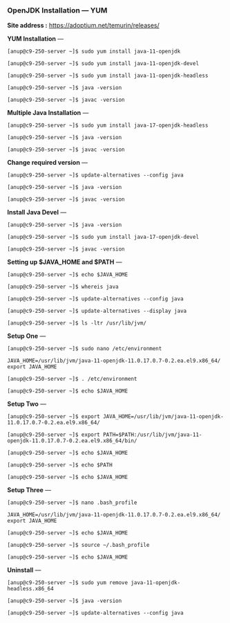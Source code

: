 ### OpenJDK Installation — YUM

**Site address :** https://adoptium.net/temurin/releases/

**YUM Installation** —

`[anup@c9-250-server ~]$ sudo yum install java-11-openjdk`

`[anup@c9-250-server ~]$ sudo yum install java-11-openjdk-devel`

`[anup@c9-250-server ~]$ sudo yum install java-11-openjdk-headless`

`[anup@c9-250-server ~]$ java -version`

`[anup@c9-250-server ~]$ javac -version`

**Multiple Java Installation** —

`[anup@c9-250-server ~]$ sudo yum install java-17-openjdk-headless`

`[anup@c9-250-server ~]$ java -version`

`[anup@c9-250-server ~]$ javac -version`

**Change required version** —

`[anup@c9-250-server ~]$ update-alternatives --config java`

`[anup@c9-250-server ~]$ java -version`

`[anup@c9-250-server ~]$ javac -version`

**Install Java Devel** —

`[anup@c9-250-server ~]$ java -version`

`[anup@c9-250-server ~]$ sudo yum install java-17-openjdk-devel`

`[anup@c9-250-server ~]$ javac -version`

**Setting up $JAVA_HOME and $PATH** —

`[anup@c9-250-server ~]$ echo $JAVA_HOME`

`[anup@c9-250-server ~]$ whereis java`

`[anup@c9-250-server ~]$ update-alternatives --config java`

`[anup@c9-250-server ~]$ update-alternatives --display java`

`[anup@c9-250-server ~]$ ls -ltr /usr/lib/jvm/`
 
**Setup One** —

`[anup@c9-250-server ~]$ sudo nano /etc/environment`

    JAVA_HOME=/usr/lib/jvm/java-11-openjdk-11.0.17.0.7-0.2.ea.el9.x86_64/ 
    export JAVA_HOME

`[anup@c9-250-server ~]$ . /etc/environment`

`[anup@c9-250-server ~]$ echo $JAVA_HOME`

**Setup Two** —

`[anup@c9-250-server ~]$ export JAVA_HOME=/usr/lib/jvm/java-11-openjdk-11.0.17.0.7-0.2.ea.el9.x86_64/`

`[anup@c9-250-server ~]$ export PATH=$PATH:/usr/lib/jvm/java-11-openjdk-11.0.17.0.7-0.2.ea.el9.x86_64/bin/`

`[anup@c9-250-server ~]$ echo $JAVA_HOME`

`[anup@c9-250-server ~]$ echo $PATH`

`[anup@c9-250-server ~]$ echo $JAVA_HOME`

**Setup Three** —

`[anup@c9-250-server ~]$ nano .bash_profile`

    JAVA_HOME=/usr/lib/jvm/java-11-openjdk-11.0.17.0.7-0.2.ea.el9.x86_64/ 
    export JAVA_HOME

`[anup@c9-250-server ~]$ echo $JAVA_HOME`

`[anup@c9-250-server ~]$ source ~/.bash_profile`

`[anup@c9-250-server ~]$ echo $JAVA_HOME`

**Uninstall** —

`[anup@c9-250-server ~]$ sudo yum remove java-11-openjdk-headless.x86_64`

`[anup@c9-250-server ~]$ java -version`

`[anup@c9-250-server ~]$ update-alternatives --config java`
